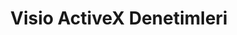 ﻿---
title: Visio ActiveX Denetimleri
type: docs
weight: 250
url: /tr/net/visio-activex-controls/
---
